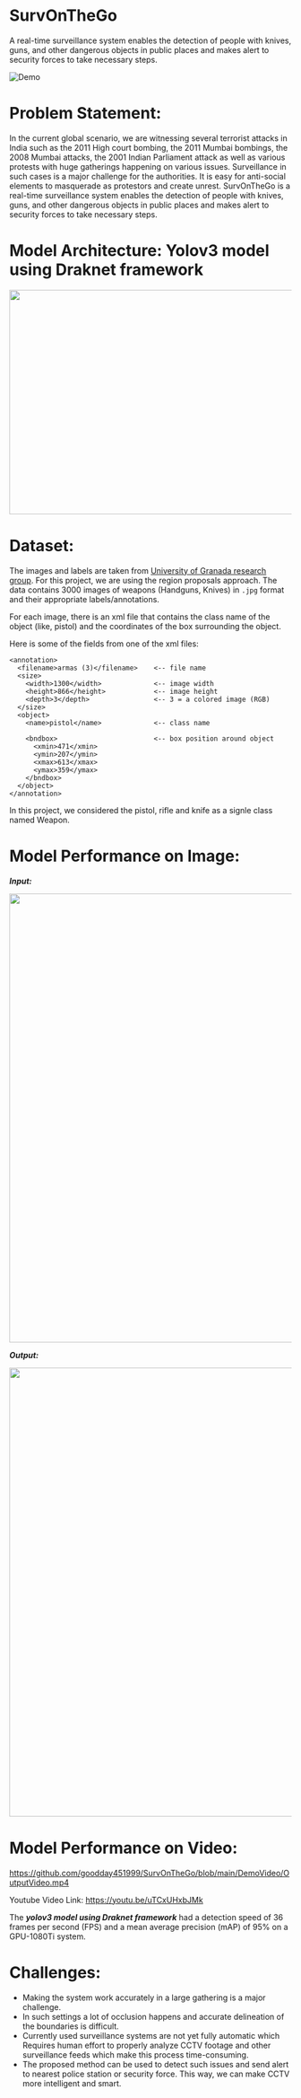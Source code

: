 # SurvOnTheGo
A real-time surveillance system enables the detection of people with knives, guns, and other dangerous objects in public places and makes alert to security forces to take necessary steps.

![Demo](https://github.com/goodday451999/SurvOnTheGo/blob/main/DemoVideo/demoVideo.gif)


# Problem Statement: 
In the current global scenario, we are witnessing several terrorist attacks in India such as the 2011 High court bombing, the 2011 Mumbai bombings, the 2008 Mumbai attacks, the 2001 Indian Parliament attack as well as various protests with huge gatherings happening on various issues. Surveillance in such cases is a major challenge for the authorities. It is easy for anti-social elements to masquerade as protestors and create unrest. SurvOnTheGo is a real-time surveillance system enables the detection of people with knives, guns, and other dangerous objects in public places and makes alert to security forces to take necessary steps. 

# Model Architecture: Yolov3 model using Draknet framework
<img src="https://i.imgur.com/MxHMaI9.png" width="900" height="400"/>

# Dataset:
The images and labels are taken from [University of Granada research group](https://sci2s.ugr.es/weapons-detection).
For this project, we are using the region proposals approach. The data contains 3000 images of weapons (Handguns, Knives) in `.jpg` format and their appropriate labels/annotations.

For each image, there is an xml file that contains the class name of the object (like, pistol) and the coordinates of the box surrounding the object.

Here is some of the fields from one of the xml files:
```
<annotation>
  <filename>armas (3)</filename>    <-- file name
  <size>
    <width>1300</width>             <-- image width
    <height>866</height>            <-- image height
    <depth>3</depth>                <-- 3 = a colored image (RGB)
  </size>
  <object>
    <name>pistol</name>             <-- class name

    <bndbox>                        <-- box position around object
      <xmin>471</xmin>              
      <ymin>207</ymin>
      <xmax>613</xmax>
      <ymax>359</ymax>
    </bndbox>
  </object>
</annotation>
```

In this project, we considered the pistol, rifle and knife as a signle class named Weapon.

# Model Performance on Image:
***Input:***

<img src="https://i.imgur.com/A6iB4aE.jpg" width="800" height="800"/>

***Output:*** 

<img src="https://i.imgur.com/bCKj7ba.png" width="800" height="800"/>

# Model Performance on Video:

https://github.com/goodday451999/SurvOnTheGo/blob/main/DemoVideo/OutputVideo.mp4

Youtube Video Link: https://youtu.be/uTCxUHxbJMk

The ***yolov3 model using Draknet framework*** had a detection speed of 36 frames per second (FPS) and a mean average precision (mAP) of 95% on a GPU-1080Ti system.

# Challenges: 
* Making the system work accurately in a large gathering is a major challenge. 
* In such settings a lot of occlusion happens and accurate delineation of the boundaries is difficult.
* Currently used surveillance systems are not yet fully automatic which Requires human effort to properly analyze CCTV footage and other surveillance feeds which make this process time-consuming.
* The proposed method can be used to detect such issues and send alert to nearest police station or security force. This way, we can make CCTV more intelligent and smart.
